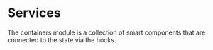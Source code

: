 # Services

The containers module is a collection of smart components that are connected to the state via the hooks.